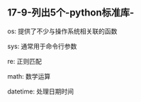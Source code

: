 ## 17-9-列出5个-python标准库-

os: 提供了不少与操作系统相关联的函数

sys: 通常用于命令行参数

re: 正则匹配

math: 数学运算

datetime: 处理日期时间
